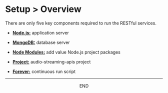 <div class="page-header">
  <h1  id="page-title">Setup > Overview</h1>
</div>

There are only five key components required to run the RESTful services.  


* __[Node.js:](/index.html?md=pages_db_collections.md)__ application server

* __[MongoDB:](/index.html?md=pages_setup_mongo.md)__ database server

* __[Node Modules:](/index.html?md=pages_setup_modules.md)__ add value Node.js project packages

* __[Project:](/index.html?md=pages_setup_project.md)__ audio-streaming-apis project

* __[Forever:](/index.html?md=pages_setup_forever.md)__ continuous run script

___
<div style="margin:0 auto;text-align:center;">END</div>
